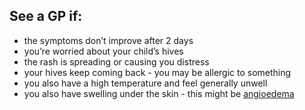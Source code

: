 ## See a GP if:

- the symptoms don’t improve after 2 days
- you’re worried about your child’s hives
- the rash is spreading or causing you distress
- your hives keep coming back - you may be allergic to something
- you also have a high temperature and feel generally unwell
- you also have swelling under the skin - this might be [angioedema](http://www.nhs.uk/Conditions/Angioedema/Pages/Introduction.aspx)
